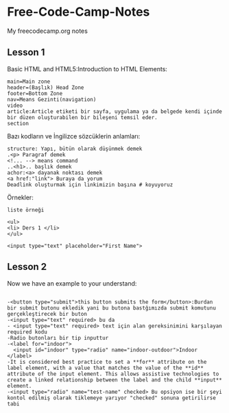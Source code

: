 # Free-Code-Camp-Notes
My freecodecamp.org notes

## Lesson 1

Basic HTML and HTML5:Introduction to HTML Elements:

```
main=Main zone
header=(Başlık) Head Zone
footer=Bottom Zone 
nav=Means Gezinti(navigation)
video
article:Article etiketi bir sayfa, uygulama ya da belgede kendi içinde bir düzen oluşturabilen bir bileşeni temsil eder.
section

```
Bazı kodların ve İngilizce sözcüklerin anlamları:
```
structure: Yapı, bütün olarak düşünmek demek
.<p> Paragraf demek
<!... --> means command 
..<h1>.. başlık demek
achor:<a> dayanak noktası demek
<a href:"link"> Buraya da yorum
Deadlink oluşturmak için linkimizin başına # koyuyoruz

```
Örnekler:
```
liste örneği 

<ul>
<li> Ders 1 </li>
</ul> 

<input type="text" placeholder="First Name">

```
## Lesson 2

Now we have an example to your understand:
```

-<button type="submit">this button submits the form</button>:Burdan bir submit butonu ekledik yani bu butona bastğımızda submit komutunu gerçekleştirecek bir buton 
-<input type="text" required> bu da
- <input type="text" required> text için alan gereksinimini karşılayan required kodu
-Radio butonları bir tip inputtur 
-<label for="indoor"> 
  <input id="indoor" type="radio" name="indoor-outdoor">Indoor 
</label>
-It is considered best practice to set a **for** attribute on the label element, with a value that matches the value of the **id** attribute of the input element. This allows assistive technologies to create a linked relationship between the label and the child **input** element.
-<input type="radio" name="test-name" checked> Bu opsiyon ise bir şeyi kontol edilmiş olarak tiklemeye yarıyor "checked" sonuna getirilirse tabi

```
